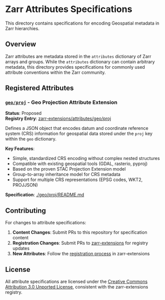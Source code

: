 # Zarr Attributes Specifications

This directory contains specifications for encoding Geospatial metadata in Zarr hierarchies.

## Overview

Zarr attributes are metadata stored in the `attributes` dictionary of Zarr arrays and groups. While the `attributes` dictionary can contain arbitrary metadata, this directory provides specifications for commonly used attribute conventions within the Zarr community.

## Registered Attributes

### [`geo/proj`](./geo/proj/README.md) - Geo Projection Attribute Extension

**Status**: Proposed  
**Registry Entry**: [zarr-extensions/attributes/geo/proj](https://github.com/zarr-developers/zarr-extensions/tree/main/attributes/geo/proj)

Defines a JSON object that encodes datum and coordinate reference system (CRS) information for geospatial data stored under the `proj` key within the `geo` dictionary.

**Key Features**:
- Simple, standardized CRS encoding without complex nested structures
- Compatible with existing geospatial tools (GDAL, rasterio, pyproj)
- Based on the proven STAC Projection Extension model
- Group-to-array inheritance model for CRS metadata
- Support for multiple CRS representations (EPSG codes, WKT2, PROJJSON)

**Specification**: [./geo/proj/README.md](./geo/proj/README.md)

## Contributing

For changes to attribute specifications:

1. **Content Changes**: Submit PRs to this repository for specification content
2. **Registration Changes**: Submit PRs to [zarr-extensions](https://github.com/zarr-developers/zarr-extensions) for registry updates
3. **New Attributes**: Follow the [registration process](https://github.com/zarr-developers/zarr-extensions#registering-an-attribute) in zarr-extensions

## License

All attribute specifications are licensed under the [Creative Commons Attribution 3.0 Unported License](https://creativecommons.org/licenses/by/3.0/), consistent with the zarr-extensions registry.
